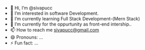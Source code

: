 - 👋 Hi, I’m @sivapucc
- 👀 I’m interested in software Development.
- 🌱 I’m currently learning Full Stack Development-(Mern Stack)
- 💞️ I’m currently for the oppurtunity as front-end intership..
- 📫 How to reach me sivapucc@gmail.com
- 😄 Pronouns: ...
- ⚡ Fun fact: ...

<!---
sivapucc/sivapucc is a ✨ special ✨ repository because its `README.md` (this file) appears on your GitHub profile.
You can click the Preview link to take a look at your changes.
--->
